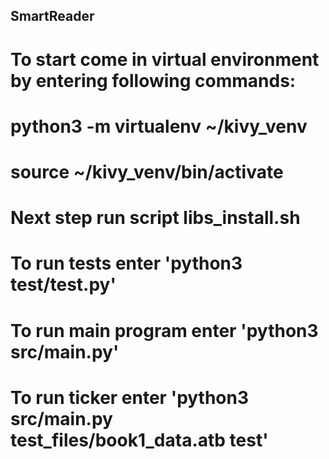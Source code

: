 ## SmartReader
# To start come in virtual environment by entering following commands: 
# python3 -m virtualenv ~/kivy_venv
# source ~/kivy_venv/bin/activate
# Next step run script libs_install.sh
# To run tests enter 'python3 test/test.py'
# To run main program enter 'python3 src/main.py'
# To run ticker enter 'python3 src/main.py test_files/book1_data.atb test'
